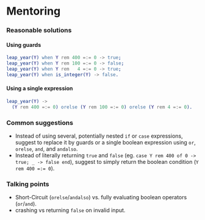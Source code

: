 # Mentoring

### Reasonable solutions

#### Using guards

```erl
leap_year(Y) when Y rem 400 =:= 0 -> true;
leap_year(Y) when Y rem 100 =:= 0 -> false;
leap_year(Y) when Y rem   4 =:= 0 -> true;
leap_year(Y) when is_integer(Y) -> false.
```

#### Using a single expression

```erl
leap_year(Y) ->
  (Y rem 400 =:= 0) orelse (Y rem 100 =:= 0) orelse (Y rem 4 =:= 0).
```

### Common suggestions

* Instead of using several, potentially nested `if` or `case`
  expressions, suggest to replace it by guards or a single boolean
  expression using `or`, `orelse`, `and`, and `andalso`.
* Instead of literally returning `true` and `false` (eg. `case Y rem
  400 of 0 -> true; _ -> false end`), suggest to simply return the
  boolean condition (`Y rem 400 =:= 0`).

### Talking points

* Short-Circuit (`orelse`/`andalso`) vs. fully evaluating boolean
  operators (`or`/`and`).
* crashing vs returning `false` on invalid input.


<!-- Local Variables: -->
<!-- mode: gfm -->
<!-- End: -->
